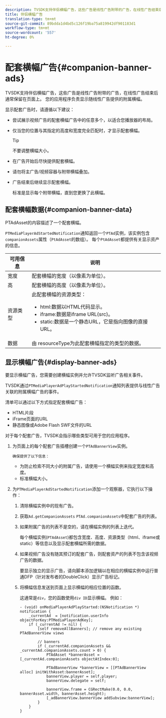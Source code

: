 ```yaml
---
description: TVSDK支持伴侣横幅广告，这些广告是线性广告附带的广告，在线性广告结束后通常保留在页面上。 您的应用程序负责显示随线性广告提供的附属横幅。
title: 伴侣横幅广告
translation-type: tm+mt
source-git-commit: 89bdda1d4bd5c126f19ba75a819942df901183d1
workflow-type: tm+mt
source-wordcount: '557'
ht-degree: 0%

---
```



# 配套横幅广告{#companion-banner-ads}

TVSDK支持伴侣横幅广告，这些广告是线性广告附带的广告，在线性广告结束后通常保留在页面上。 您的应用程序负责显示随线性广告提供的附属横幅。

显示配套广告时，请遵循以下建议：

* 尝试展示视频广告的配套横幅广告中的任意多个，以适合您播放器的布局。
* 仅当您的位置与其指定的高度和宽度完全匹配时，才显示配套横幅。

   >[!TIP]
   >
   >不要调整横幅大小。

* 在广告开始后尽快提供配套横幅。
* 请勿将主广告/视频容器与附带横幅叠加。
* 广告结束后继续显示配套横幅。

   标准是显示每个附带横幅，直到您更换了此横幅。

## 配套横幅数据{#companion-banner-data}

PTAdAsset的内容描述了一个配套横幅。

<!--<a id="section_D730B4FD6FD749E9860B6A07FC110552"></a>-->

`PTMediaPlayerAdStartedNotification`通知返回一个`PTAd`实例，该实例包含`companionAssets`属性（`PtAdAsset`的数组）。
每个`PtAdAsset`都提供有关显示资产的信息。

<table id="table_760C885E2DCA4BE983CC57FDA7BD5B14"> 
 <thead> 
  <tr> 
   <th colname="col1" class="entry"> 可用信息 </th> 
   <th colname="col2" class="entry"> 说明 </th> 
  </tr> 
 </thead>
 <tbody> 
  <tr> 
   <td colname="col1"> 宽度 </td> 
   <td colname="col2"> 配套横幅的宽度（以像素为单位）。 </td> 
  </tr> 
  <tr> 
   <td colname="col1"> 高 </td> 
   <td colname="col2"> 配套横幅的高度（以像素为单位）。 </td> 
  </tr> 
  <tr> 
   <td colname="col1"> 资源类型 </td> 
   <td colname="col2">此配套横幅的资源类型： 
    <ul id="ul_A067787FE49E4B6095BE0AC1D447DBB3"> 
     <li id="li_02B7224C67004095B3F6E50FD21E507E">html:数据以HTML代码显示。 </li> 
     <li id="li_5F37E14472424F808C6094F42009E676">iframe:数据是iframe URL(src)。 </li> 
     <li id="li_76B945007CE842158B5125422765E0B2">static:数据是一个静态URL，它是指向图像的直接URL。 </li> 
    </ul> </td> 
  </tr> 
  <tr> 
   <td colname="col1"> 数据 </td> 
   <td colname="col2"> 由<span class="codeph"> resourceType</span>为此配套横幅指定的类型的数据。 </td> 
  </tr> 
 </tbody> 
</table>

## 显示横幅广告{#display-banner-ads}

要显示横幅广告，您需要创建横幅实例并允许TVSDK监听广告相关事件。

TVSDK通过`PTMediaPlayerAdPlayStartedNotification`通知列表提供与线性广告关联的附属横幅广告的事件。

清单可以通过以下方式指定配套横幅广告：

* HTML片段
* iFrame页面的URL
* 静态图像或Adobe Flash SWF文件的URL

对于每个配套广告，TVSDK会指示哪些类型可用于您的应用程序。

1. 为页面上的每个配套广告插槽创建一个`PTAdBannerView`实例。

       确保提供了以下信息：
   
   * 为防止检索不同大小的附属广告，请使用一个横幅实例来指定宽度和高度。
   * 标准横幅大小。

1. 为`PTMediaPlayerAdStartedNotification`添加一个观察器，它执行以下操作：
   1. 清除横幅实例中的现有广告。
   1. 获取`Ad.getCompanionAssets` `PTAd.companionAssets`中配套广告的列表。
   1. 如果附属广告的列表不是空的，请在横幅实例的列表上迭代。

      每个横幅实例(`PTAdAsset`)都包含宽度、高度、资源类型（html、iframe或static）等信息以及显示配套横幅所需的数据。
   1. 如果视频广告没有随其预订的配套广告，则配套资产的列表不包含该视频广告的数据。

      要显示独立的显示广告，请向脚本添加逻辑以在相应的横幅实例中运行普通DFP（针对发布者的DoubleClick）显示广告标记。
   1. 将横幅信息发送到页面上显示横幅的相应位置的函数。

      这通常是`div`，您的函数使用`div ID`显示横幅。 例如：

      ```
      - (void) onMediaPlayerAdPlayStarted:(NSNotification *) notification { 
          _currentAd  = [notification.userInfo  objectForKey:PTMediaPlayerAdKey];  
          if (_currentAd != nil) { 
              [self removeAllBanners]; // remove any existing PTAdBannerView views 
      
              // banners 
              if (_currentAd.companionAssets && _currentAd.companionAssets.count > 0) { 
                  PTAdAsset *bannerAsset = [_currentAd.companionAssets objectAtIndex:0]; 
      
                  PTAdBannerView *bannerView = [[PTAdBannerView alloc] initWithAsset:bannerAsset];  
                  bannerView.player = self.player; 
                  bannerView.delegate = self; 
      
                  bannerView.frame = CGRectMake(0.0, 0.0, bannerAsset.width, bannerAsset.height);  
                  [_adBannerView.bannerView addSubview:bannerView]; 
              } 
          } 
      }
      ```
